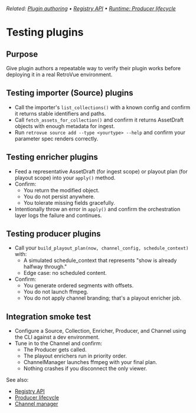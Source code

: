_Related: [Plugin authoring](PluginAuthoring.md) • [Registry API](RegistryAPI.md) • [Runtime: Producer lifecycle](../runtime/ProducerLifecycle.md)_

# Testing plugins

## Purpose

Give plugin authors a repeatable way to verify their plugin works before deploying it in a real RetroVue environment.

## Testing importer (Source) plugins

- Call the importer's `list_collections()` with a known config and confirm it returns stable identifiers and paths.
- Call `fetch_assets_for_collection()` and confirm it returns AssetDraft objects with enough metadata for ingest.
- Run `retrovue source add --type <yourtype> --help` and confirm your parameter spec renders correctly.

## Testing enricher plugins

- Feed a representative AssetDraft (for ingest scope) or playout plan (for playout scope) into your `apply()` method.
- Confirm:
  - You return the modified object.
  - You do not persist anywhere.
  - You tolerate missing fields gracefully.
- Intentionally throw an error in `apply()` and confirm the orchestration layer logs the failure and continues.

## Testing producer plugins

- Call your `build_playout_plan(now, channel_config, schedule_context)` with:
  - A simulated schedule_context that represents "show is already halfway through."
  - Edge case: no scheduled content.
- Confirm:
  - You generate ordered segments with offsets.
  - You do not launch ffmpeg.
  - You do not apply channel branding; that's a playout enricher job.

## Integration smoke test

- Configure a Source, Collection, Enricher, Producer, and Channel using the CLI against a dev environment.
- Tune in to the Channel and confirm:
  - The Producer gets called.
  - The playout enrichers run in priority order.
  - ChannelManager launches ffmpeg with your final plan.
  - Nothing crashes if you disconnect the only viewer.

See also:

- [Registry API](RegistryAPI.md)
- [Producer lifecycle](../runtime/ProducerLifecycle.md)
- [Channel manager](../runtime/ChannelManager.md)
